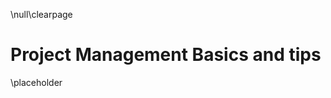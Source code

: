 \null\clearpage

Project Management Basics and tips
===================================

\placeholder
